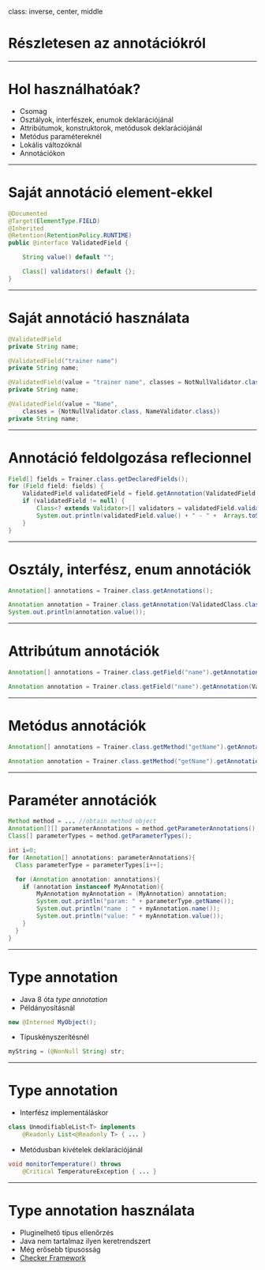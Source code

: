 class: inverse, center, middle

# Részletesen az annotációkról

---

# Hol használhatóak?

* Csomag
* Osztályok, interfészek, enumok deklarációjánál
* Attribútumok, konstruktorok, metódusok deklarációjánál
* Metódus paramétereknél
* Lokális változóknál
* Annotációkon

---

# Saját annotáció element-ekkel

```java
@Documented
@Target(ElementType.FIELD)
@Inherited
@Retention(RetentionPolicy.RUNTIME)
public @interface ValidatedField {

    String value() default "";

    Class[] validators() default {};
}
```

---

# Saját annotáció használata

```java
@ValidatedField
private String name;
```

```java
@ValidatedField("trainer name")
private String name;
```

```java
@ValidatedField(value = "trainer name", classes = NotNullValidator.class)
private String name;
```

```java
@ValidatedField(value = "Name", 
    classes = {NotNullValidator.class, NameValidator.class})
private String name;
```

---

# Annotáció feldolgozása reflecionnel

```java
Field[] fields = Trainer.class.getDeclaredFields();
for (Field field: fields) {
    ValidatedField validatedField = field.getAnnotation(ValidatedField.class);
    if (validatedField != null) {
        Class<? extends Validator>[] validators = validatedField.validators();
        System.out.println(validatedField.value() + " - " +  Arrays.toString(validators));
    }
}
```
---

# Osztály, interfész, enum annotációk

```java
Annotation[] annotations = Trainer.class.getAnnotations();

Annotation annotation = Trainer.class.getAnnotation(ValidatedClass.class);
System.out.println(annotation.value());
```

---

# Attribútum annotációk

```java
Annotation[] annotations = Trainer.class.getField("name").getAnnotations();

Annotation annotation = Trainer.class.getField("name").getAnnotation(ValidatedField.class);
```

---

# Metódus annotációk

```java
Annotation[] annotations = Trainer.class.getMethod("getName").getAnnotations();

Annotation annotation = Trainer.class.getMethod("getName").getAnnotation(ValidatedResult.class);
```

---

# Paraméter annotációk

```java
Method method = ... //obtain method object
Annotation[][] parameterAnnotations = method.getParameterAnnotations();
Class[] parameterTypes = method.getParameterTypes();

int i=0;
for (Annotation[] annotations: parameterAnnotations){
  Class parameterType = parameterTypes[i++];

  for (Annotation annotation: annotations){
    if (annotation instanceof MyAnnotation){
        MyAnnotation myAnnotation = (MyAnnotation) annotation;
        System.out.println("param: " + parameterType.getName());
        System.out.println("name : " + myAnnotation.name());
        System.out.println("value: " + myAnnotation.value());
    }
  }
}
```

---

# Type annotation

* Java 8 óta _type annotation_
* Példányosításnál

```java
new @Interned MyObject();
```

* Típuskényszerítésnél

```java
myString = (@NonNull String) str;
```

---

# Type annotation

* Interfész implementáláskor

```java
class UnmodifiableList<T> implements
    @Readonly List<@Readonly T> { ... }
```

* Metódusban kivételek deklarációjánál

```java
void monitorTemperature() throws
    @Critical TemperatureException { ... }
```

---

# Type annotation használata

* Pluginelhető típus ellenőrzés
* Java nem tartalmaz ilyen keretrendszert
* Még erősebb típusosság
* [Checker Framework](https://checkerframework.org/)
